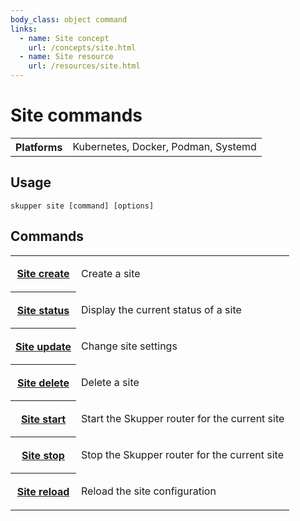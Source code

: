 ```yaml
---
body_class: object command
links:
  - name: Site concept
    url: /concepts/site.html
  - name: Site resource
    url: /resources/site.html
---
```


# Site commands

<section>

<table class="fields"><tr><th>Platforms</th><td>Kubernetes, Docker, Podman, Systemd</td></table>

</section>

<section>

## Usage

~~~ shell
skupper site [command] [options]
~~~

</section>

<section>

## Commands

<table class="objects">
<tr><th><a href="create.html">Site create</a></th><td><p>Create a site</p>
</td></tr>
<tr><th><a href="status.html">Site status</a></th><td><p>Display the current status of a site</p>
</td></tr>
<tr><th><a href="update.html">Site update</a></th><td><p>Change site settings</p>
</td></tr>
<tr><th><a href="delete.html">Site delete</a></th><td><p>Delete a site</p>
</td></tr>
<tr><th><a href="start.html">Site start</a></th><td><p>Start the Skupper router for the current site</p>
</td></tr>
<tr><th><a href="stop.html">Site stop</a></th><td><p>Stop the Skupper router for the current site</p>
</td></tr>
<tr><th><a href="reload.html">Site reload</a></th><td><p>Reload the site configuration</p>
</td></tr>
</table>

</section>
